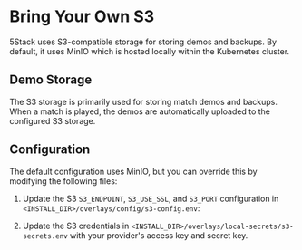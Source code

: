 # Bring Your Own S3

5Stack uses S3-compatible storage for storing demos and backups. By default, it uses MinIO which is hosted locally within the Kubernetes cluster.

## Demo Storage

The S3 storage is primarily used for storing match demos and backups. When a match is played, the demos are automatically uploaded to the configured S3 storage.

## Configuration

The default configuration uses MinIO, but you can override this by modifying the following files:

1. Update the S3 `S3_ENDPOINT`, `S3_USE_SSL`, and `S3_PORT` configuration in `<INSTALL_DIR>/overlays/config/s3-config.env`:

2. Update the S3 credentials in `<INSTALL_DIR>/overlays/local-secrets/s3-secrets.env` with your provider's access key and secret key.